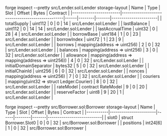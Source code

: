 forge inspect --pretty src/Lender.sol:Lender storage-layout
| Name                   | Type                                            | Slot | Offset | Bytes | Contract              |
|------------------------|-------------------------------------------------|------|--------|-------|-----------------------|
| totalSupply            | uint112                                         | 0    | 0      | 14    | src/Lender.sol:Lender |
| lastBalance            | uint112                                         | 0    | 14     | 14    | src/Lender.sol:Lender |
| lastAccrualTime        | uint32                                          | 0    | 28     | 4     | src/Lender.sol:Lender |
| borrowBase             | uint184                                         | 1    | 0      | 23    | src/Lender.sol:Lender |
| borrowIndex            | uint72                                          | 1    | 23     | 9     | src/Lender.sol:Lender |
| borrows                | mapping(address => uint256)                     | 2    | 0      | 32    | src/Lender.sol:Lender |
| balances               | mapping(address => uint256)                     | 3    | 0      | 32    | src/Lender.sol:Lender |
| allowance              | mapping(address => mapping(address => uint256)) | 4    | 0      | 32    | src/Lender.sol:Lender |
| initialDomainSeparator | bytes32                                         | 5    | 0      | 32    | src/Lender.sol:Lender |
| initialChainId         | uint256                                         | 6    | 0      | 32    | src/Lender.sol:Lender |
| nonces                 | mapping(address => uint256)                     | 7    | 0      | 32    | src/Lender.sol:Lender |
| couriers               | mapping(uint32 => struct Ledger.Courier)        | 8    | 0      | 32    | src/Lender.sol:Lender |
| rateModel              | contract RateModel                              | 9    | 0      | 20    | src/Lender.sol:Lender |
| reserveFactor          | uint8                                           | 9    | 20     | 1     | src/Lender.sol:Lender |

forge inspect --pretty src/Borrower.sol:Borrower storage-layout
| Name      | Type                  | Slot | Offset | Bytes | Contract                  |
|-----------|-----------------------|------|--------|-------|---------------------------|
| slot0     | struct Borrower.Slot0 | 0    | 0      | 32    | src/Borrower.sol:Borrower |
| positions | int24[6]              | 1    | 0      | 32    | src/Borrower.sol:Borrower |

